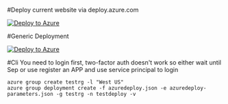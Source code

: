 #Deploy current website via deploy.azure.com

[![Deploy to Azure](http://azuredeploy.net/deploybutton.png)](https://azuredeploy.net/)


#Generic Deployment

[![Deploy to Azure](http://azuredeploy.net/deploybutton.png)](https://portal.azure.com/#create/Microsoft.Template/uri/https%3A%2F%2Fraw.githubusercontent.com%2Fmkliu%2FToDoApp%2Fmaster%2Fazuredeploy.json) 

#Cli
You need to login first, two-factor auth doesn't work so either wait until Sep or use register an APP and use service principal to login

```
azure group create testrg -l "West US"
azure group deployment create -f azuredeploy.json -e azuredeploy-parameters.json -g testrg -n testdeploy -v
```
